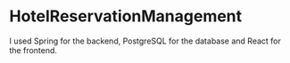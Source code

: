 # HotelReservationManagement

I used Spring for the backend, PostgreSQL for the database and React for the frontend.